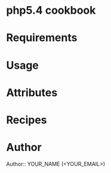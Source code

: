 # php5.4 cookbook

# Requirements

# Usage

# Attributes

# Recipes

# Author

Author:: YOUR_NAME (<YOUR_EMAIL>)
